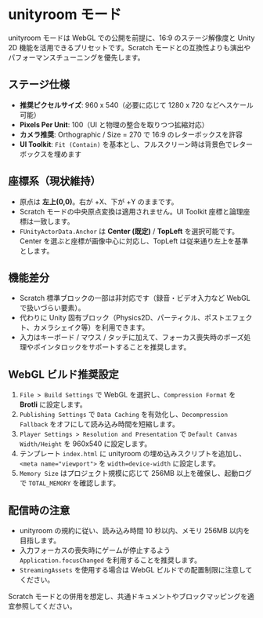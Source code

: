 # unityroom モード

unityroom モードは WebGL での公開を前提に、16:9 のステージ解像度と Unity 2D 機能を活用できるプリセットです。Scratch モードとの互換性よりも演出やパフォーマンスチューニングを優先します。

## ステージ仕様
- **推奨ピクセルサイズ**: 960 x 540（必要に応じて 1280 x 720 などへスケール可能）
- **Pixels Per Unit**: 100（UI と物理の整合を取りつつ拡縮対応）
- **カメラ推奨**: Orthographic / Size = 270 で 16:9 のレターボックスを許容
- **UI Toolkit**: `Fit (Contain)` を基本とし、フルスクリーン時は背景色でレターボックスを埋めます

## 座標系（現状維持）
- 原点は **左上(0,0)**。右が +X、下が +Y のままです。
- Scratch モードの中央原点変換は適用されません。UI Toolkit 座標と論理座標は一致します。
- `FUnityActorData.Anchor` は **Center (既定)** / **TopLeft** を選択可能です。Center を選ぶと座標が画像中心に対応し、TopLeft は従来通り左上を基準とします。

## 機能差分
- Scratch 標準ブロックの一部は非対応です（録音・ビデオ入力など WebGL で扱いづらい要素）。
- 代わりに Unity 固有ブロック（Physics2D、パーティクル、ポストエフェクト、カメラシェイク等）を利用できます。
- 入力はキーボード / マウス / タッチに加えて、フォーカス喪失時のポーズ処理やポインタロックをサポートすることを推奨します。

## WebGL ビルド推奨設定
1. `File > Build Settings` で WebGL を選択し、`Compression Format` を **Brotli** に設定します。
2. `Publishing Settings` で `Data Caching` を有効化し、`Decompression Fallback` をオフにして読み込み時間を短縮します。
3. `Player Settings > Resolution and Presentation` で `Default Canvas Width/Height` を 960x540 に設定します。
4. テンプレート `index.html` に unityroom の埋め込みスクリプトを追加し、`<meta name="viewport">` を `width=device-width` に設定します。
5. `Memory Size` はプロジェクト規模に応じて 256MB 以上を確保し、起動ログで `TOTAL_MEMORY` を確認します。

## 配信時の注意
- unityroom の規約に従い、読み込み時間 10 秒以内、メモリ 256MB 以内を目指します。
- 入力フォーカスの喪失時にゲームが停止するよう `Application.focusChanged` を利用することを推奨します。
- `StreamingAssets` を使用する場合は WebGL ビルドでの配置制限に注意してください。

Scratch モードとの併用を想定し、共通ドキュメントやブロックマッピングを適宜参照してください。
